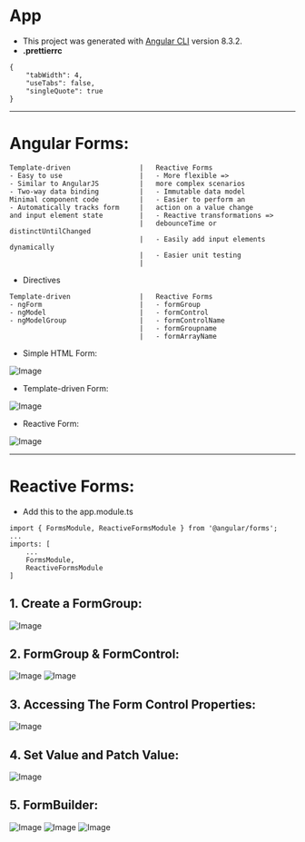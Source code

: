 # App

- This project was generated with [Angular CLI](https://github.com/angular/angular-cli) version 8.3.2.
- **.prettierrc**

```
{
    "tabWidth": 4,
    "useTabs": false,
    "singleQuote": true
}
```

---

# Angular Forms:

```
Template-driven                 |   Reactive Forms
- Easy to use                   |   - More flexible =>
- Similar to AngularJS          |   more complex scenarios
- Two-way data binding          |   - Immutable data model
Minimal component code          |   - Easier to perform an
- Automatically tracks form     |   action on a value change
and input element state         |   - Reactive transformations =>
                                |   debounceTime or distinctUntilChanged
                                |   - Easily add input elements dynamically
                                |   - Easier unit testing
                                |
```

- Directives

```
Template-driven                 |   Reactive Forms
- ngForm                        |   - formGroup
- ngModel                       |   - formControl
- ngModelGroup                  |   - formControlName
                                |   - formGroupname
                                |   - formArrayName

```

- Simple HTML Form:

![Image](./README-assets/simple-html-form.png)

- Template-driven Form:

![Image](./README-assets/template-driven.png)

- Reactive Form:

![Image](./README-assets/reactive-form.png)

---

# Reactive Forms:

- Add this to the app.module.ts

```
import { FormsModule, ReactiveFormsModule } from '@angular/forms';
...
imports: [
    ...
    FormsModule,
    ReactiveFormsModule
]
```

## 1. Create a FormGroup:

![Image](./README-assets/create-rf-formgroup.png)

## 2. FormGroup & FormControl:

![Image](./README-assets/rf-formgroup.png)
![Image](./README-assets/rf-formcontrol.png)

## 3. Accessing The Form Control Properties:

![Image](./README-assets/rf-formmodel.png)

## 4. Set Value and Patch Value:

![Image](./README-assets/set-patch-values.png)

## 5. FormBuilder:

![Image](./README-assets/rf-formbuilder.png)
![Image](./README-assets/tf-fb-syntax.png)
![Image](./README-assets/tf-fb-syntax3.png)
